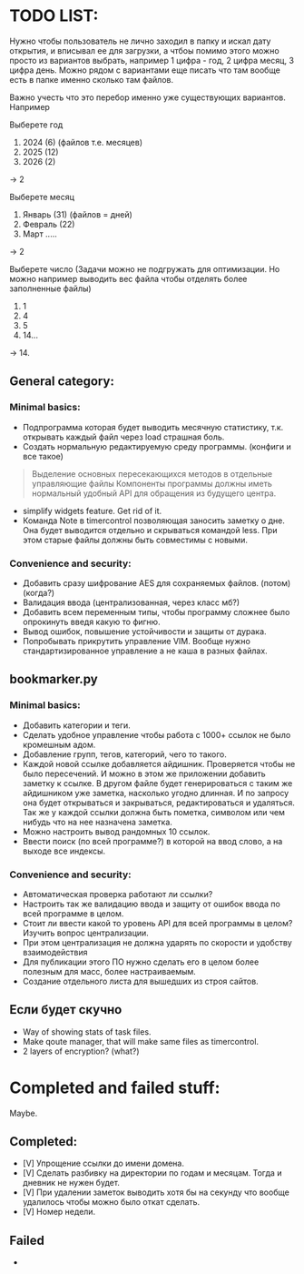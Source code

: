 # TODO LIST:


Нужно чтобы пользователь не лично заходил в папку и искал дату открытия, и вписывал ее для загрузки, а чтбоы помимо этого можно просто из вариантов выбрать, например 1 цифра - год, 2 цифра месяц, 3 цифра день. Можно рядом с вариантами еще писать что там вообще есть в папке именно сколько там файлов.


Важно учесть что это перебор именно уже существующих вариантов.
Например

Выберете год
1) 2024 (6) (файлов т.е. месяцев)
2) 2025 (12)
3) 2026 (2)

-> 2

Выберете месяц
1) Январь (31) (файлов = дней)
2) Февраль (22)
3) Март .....

-> 2

Выберете число (Задачи можно не подгружать для оптимизации. Но можно например выводить вес файла чтобы отделять более заполненные файлы)
1) 1
2) 4
3) 5
4) 14...

-> 14.


## General category:
### Minimal basics:
- Подпрограмма которая будет выводить месячную статистику, т.к. открывать каждый файл через load страшная боль.
- Создать нормальную редактируемую среду программы. (конфиги и все такое)
> Выделение основных пересекающихся методов в отдельные управляющие файлы
> Компоненты программы должны иметь нормальный удобный API для обращения из будущего центра.
- simplify widgets feature. Get rid of it.
- Команда Note в timercontrol позволяющая заносить заметку о дне. Она будет выводится отдельно и скрываться командой less. При этом старые файлы должны быть совместимы с новыми.
### Convenience and security:
- Добавить сразу шифрование AES для сохраняемых файлов. (потом) (когда?)
- Валидация ввода (централизованная, через класс мб?)
- Добавить всем переменным типы, чтобы программу сложнее было опрокинуть введя какую то фигню.
- Вывод ошибок, повышение устойчивости и защиты от дурака.
- Попробывать прикрутить управление VIM. Вообще нужно стандартизированное управление а не каша в разных файлах.


## bookmarker.py
### Minimal basics:
- Добавить категории и теги.
- Сделать удобное управление чтобы работа с 1000+ ссылок не было кромешным адом.
- Добавление групп, тегов, категорий, чего то такого.
- Каждой новой ссылке добавляется айдишник. Проверяется чтобы не было пересечений. И можно в этом же приложении добавить заметку к ссылке. В другом файле будет генерироваться с таким же айдишником уже заметка, насколько угодно длинная. И по запросу она будет открываться и закрываться, редактироваться и удаляться. Так же у каждой ссылки должна быть пометка, символом или чем нибудь что на нее назначена заметка.
- Можно настроить вывод рандомных 10 ссылок.
- Ввести поиск (по всей программе?) в которой на ввод слово, а на выходе все индексы.
### Convenience and security:
- Автоматическая проверка работают ли ссылки?
- Настроить так же валидацию ввода и защиту от ошибок ввода по всей программе в целом.
- Стоит ли ввести какой то уровень API для всей программы в целом? Изучить вопрос централизации.
- При этом централизация не должна ударять по скорости и удобству взаимодействия
- Для публикации этого ПО нужно сделать его в целом более полезным для масс, более настраиваемым.
- Создание отдельного листа для вышедших из строя сайтов.

## Если будет скучно
- Way of showing stats of task files.
- Make qoute manager, that will make same files as timercontrol.
- 2 layers of encryption? (what?)


# Completed and failed stuff:
Maybe.
## Completed:
- [V] Упрощение ссылки до имени домена. 
- [V] Сделать разбивку на директории по годам и месяцам. Тогда и дневник не нужен будет. 
- [V] При удалении заметок выводить хотя бы на секунду что вообще удалилось чтобы можно было откат сделать.
- [V] Номер недели.


## Failed
- 
